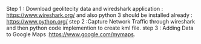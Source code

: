 Step 1 : Download geolitecity data and wiredshark application : https://www.wireshark.org/ and also python 3 should be installed already : https://www.python.org/
step 2 :Capture Network Traffic through wireshark and then python code implemention to create kml file. 
step 3 : Adding Data to Google Maps :https://www.google.com/mymaps.

